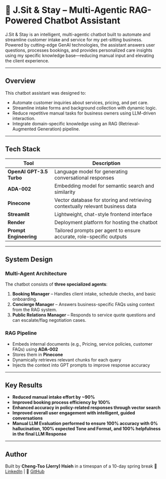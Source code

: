 # 🐶 J.Sit & Stay – Multi-Agentic RAG-Powered Chatbot Assistant

J.Sit & Stay is an intelligent, multi-agentic chatbot built to automate and streamline customer intake and service for my pet-sitting business. Powered by cutting-edge GenAI technologies, the assistant answers user questions, processes bookings, and provides personalized care insights using my specific knowledge base—reducing manual input and elevating the client experience.

---

## Overview

This chatbot assistant was designed to:
- Automate customer inquiries about services, pricing, and pet care.
- Streamline intake forms and background collection with dynamic logic.
- Reduce repetitive manual tasks for business owners using LLM-driven interaction.
- Integrate domain-specific knowledge using an RAG (Retrieval-Augmented Generation) pipeline.

---

## Tech Stack

| Tool | Description |
|------|-------------|
| **OpenAI GPT-3.5 Turbo** | Language model for generating conversational responses |
| **ADA-002** | Embedding model for semantic search and similarity |
| **Pinecone** | Vector database for storing and retrieving contextually relevant business data |
| **Streamlit** | Lightweight, chat-style frontend interface |
| **Render** | Deployment platform for hosting the chatbot |
| **Prompt Engineering** | Tailored prompts per agent to ensure accurate, role-specific outputs |

---

## System Design

### Multi-Agent Architecture

The chatbot consists of **three specialized agents**:
1. **Booking Manager** – Handles client intake, schedule checks, and basic onboarding.
2. **Concierge Manager** – Answers business-specific FAQs using context from the RAG system.
3. **Public Relations Manager** – Responds to service quote questions and can escalate/flag negotiation cases.

### RAG Pipeline

- Embeds internal documents (e.g., Pricing, service policies, customer FAQs) using **ADA-002**
- Stores them in **Pinecone**
- Dynamically retrieves relevant chunks for each query
- Injects the context into GPT prompts to improve response accuracy

---

## Key Results

- **Reduced manual intake effort by ~90%**
- **Improved booking process efficiency by 100%**
- **Enhanced accuracy in policy-related responses through vector search**
- **Improved overall user engagement with intelligent, guided conversations**
- **Manual LLM Evaluation performed to ensure 100% accuracy with 0% hallucination, 100% expected Tone and Format, and 100% helpfulness in the final LLM Response**

---

## Author
Built by **Cheng-Tso (Jerry) Hsieh** in a timespan of a 10-day spring break 
🔗 [LinkedIn](https://linkedin.com/in/jerry-ct-hsieh) | 🐙 [GitHub](https://github.com/jerry1998728)

